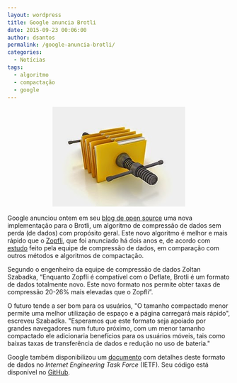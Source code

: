 ```yaml
---
layout: wordpress
title: Google anuncia Brotli
date: 2015-09-23 00:06:00
author: dsantos
permalink: /google-anuncia-brotli/
categories:
  - Notícias
tags:
  - algoritmo
  - compactação
  - google
---
```


<p style="text-align: center;"><a href="/assets/wp-content/uploads/2015/09/DataCompression.jpg"><img class="alignnone size-medium wp-image-3441" src="/assets/wp-content/uploads/2015/09/DataCompression-300x225.jpg" alt="DataCompression" width="300" height="225" /></a></p>
Google anunciou ontem em seu <a href="http://google-opensource.blogspot.com.br/2015/09/introducing-brotli-new-compression.html" target="_blank">blog de open source</a> uma nova implementação para o Brotli, um algoritmo de compressão de dados sem perda (de dados) com propósito geral. Este novo algoritmo é melhor e mais rápido que o <a href="https://github.com/google/zopfli" target="_blank">Zopfli</a>, que foi anunciado há dois anos e, de acordo com <a href="http://www.gstatic.com/b/brotlidocs/brotli-2015-09-22.pdf" target="_blank">estudo</a> feito pela equipe de compressão de dados, em comparação com outros métodos e algoritmos de compactação.
<p style="text-align: right;"><!--more--></p>
Segundo o engenheiro da equipe de compressão de dados Zoltan Szabadka, “Enquanto Zopfli é compatível com o Deflate, Brotli é um formato de dados totalmente novo. Este novo formato nos permite obter taxas de compressão 20-26% mais elevadas que o Zopfli”.

O futuro tende a ser bom para os usuários, "O tamanho compactado menor permite uma melhor utilização de espaço e a página carregará mais rápido", escreveu Szabadka. "Esperamos que este formato seja apoiado por grandes navegadores num futuro próximo, com um menor tamanho compactado ele adicionaria benefícios para os usuários móveis, tais como baixas taxas de transferência de dados e redução no uso de bateria."

Google também disponibilizou um <a href="http://www.ietf.org/id/draft-alakuijala-brotli-05.txt" target="_blank">documento</a> com detalhes deste formato de dados no <em>Internet Engineering Task Force</em> (IETF). Seu código está disponível no <a href="https://github.com/google/brotli/" target="_blank">GitHub</a>.